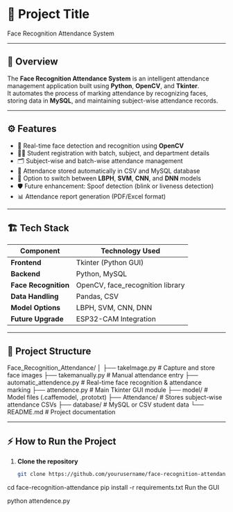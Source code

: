 # 🎯 Project Title
Face Recognition Attendance System

---

## 📘 Overview
The **Face Recognition Attendance System** is an intelligent attendance management application built using **Python**, **OpenCV**, and **Tkinter**.  
It automates the process of marking attendance by recognizing faces, storing data in **MySQL**, and maintaining subject-wise attendance records.

---

## ⚙️ Features
- 📸 Real-time face detection and recognition using **OpenCV**
- 🧑‍🎓 Student registration with batch, subject, and department details
- 🗂️ Subject-wise and batch-wise attendance management
- 📁 Attendance stored automatically in CSV and MySQL database
- 🧠 Option to switch between **LBPH**, **SVM**, **CNN**, and **DNN** models
- 🛡️ Future enhancement: Spoof detection (blink or liveness detection)
- 📊 Attendance report generation (PDF/Excel format)

---

## 🏗️ Tech Stack
| Component | Technology Used |
|------------|----------------|
| **Frontend** | Tkinter (Python GUI) |
| **Backend** | Python, MySQL |
| **Face Recognition** | OpenCV, face_recognition library |
| **Data Handling** | Pandas, CSV |
| **Model Options** | LBPH, SVM, CNN, DNN |
| **Future Upgrade** | ESP32-CAM Integration |

---

## 🧩 Project Structure
Face_Recognition_Attendance/
│
├── takeImage.py # Capture and store face images
├── takemanually.py # Manual attendance entry
├── automatic_attendence.py # Real-time face recognition & attendance marking
├── attendence.py # Main Tkinter GUI module
├── model/ # Model files (.caffemodel, .prototxt)
├── Attendance/ # Stores subject-wise attendance CSVs
├── database/ # MySQL or CSV student data
└── README.md # Project documentation

---

## ⚡ How to Run the Project
1. **Clone the repository**
   ```bash
   git clone https://github.com/yourusername/face-recognition-attendance.git
cd face-recognition-attendance
pip install -r requirements.txt
Run the GUI

python attendence.py

